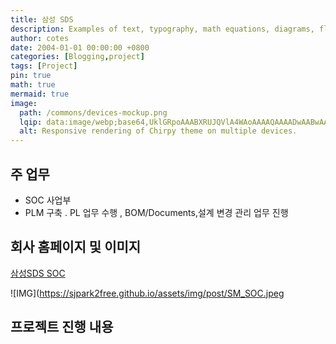 ```yaml
---
title: 삼성 SDS
description: Examples of text, typography, math equations, diagrams, flowcharts, pictures, videos, and more.
author: cotes
date: 2004-01-01 00:00:00 +0800
categories: [Blogging,project]
tags: [Project]
pin: true
math: true
mermaid: true
image:
  path: /commons/devices-mockup.png
  lqip: data:image/webp;base64,UklGRpoAAABXRUJQVlA4WAoAAAAQAAAADwAABwAAQUxQSDIAAAARL0AmbZurmr57yyIiqE8oiG0bejIYEQTgqiDA9vqnsUSI6H+oAERp2HZ65qP/VIAWAFZQOCBCAAAA8AEAnQEqEAAIAAVAfCWkAALp8sF8rgRgAP7o9FDvMCkMde9PK7euH5M1m6VWoDXf2FkP3BqV0ZYbO6NA/VFIAAAA
  alt: Responsive rendering of Chirpy theme on multiple devices.
---
```



## 주 업무
-  SOC  사업부
-  PLM 구축 . PL 업무 수행 , BOM/Documents,설계 변경 관리 업무 진행

## 회사 홈페이지 및 이미지
[삼성SDS SOC](https://www.samsungsds.com/kr/security-operation-center-consulting/security-operation-center-consulting.html)

![IMG](https://sjpark2free.github.io/assets/img/post/SM_SOC.jpeg

## 프로젝트 진행 내용
